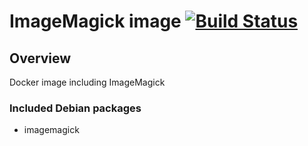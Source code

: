 # ImageMagick image [![Build Status](https://travis-matrix-badges.herokuapp.com/repos/olbat/dockerfiles/branches/master/12)](https://travis-ci.org/olbat/dockerfiles)

## Overview
Docker image including ImageMagick

### Included Debian packages
* imagemagick
